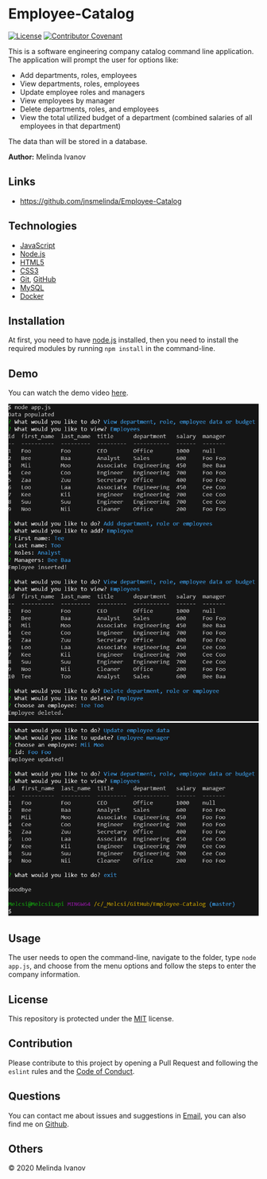 # Employee-Catalog

[![License](https://img.shields.io/static/v1?label=License&message=MIT&color=green)](https://choosealicense.com/licenses/mit/)
[![Contributor Covenant](https://img.shields.io/badge/Contributor%20Covenant-v2.0%20adopted-ff69b4.svg)](https://www.contributor-covenant.org/version/2/0/code_of_conduct/)

This is a software engineering company catalog command line application. The application will prompt the user for options like:
- Add departments, roles, employees
- View departments, roles, employees
- Update employee roles and managers
- View employees by manager
- Delete departments, roles, and employees
- View the total utilized budget of a department (combined salaries of all employees in that department)

The data than will be stored in a database.

**Author:** Melinda Ivanov

## Links
- https://github.com/jnsmelinda/Employee-Catalog

## Technologies
- [JavaScript](https://www.javascript.com)
- [Node.js](https://nodejs.org/en/)
- [HTML5](https://en.wikipedia.org/wiki/HTML5)
- [CSS3](https://en.wikipedia.org/wiki/Cascading_Style_Sheets)
- [Git](https://git-scm.com/), [GitHub](https://github.com)
- [MySQL](https://www.mysql.com/)
- [Docker](https://www.docker.com/)

## Installation
At first, you need to have [node.js](https://nodejs.org/) installed, then you need to install the required modules by running `npm install` in the command-line.

## Demo

You can watch the demo video [here](https://youtu.be/y7N_K604ENk).

![demo-image](/demo/demo1.png)
![demo-image](/demo/demo2.png)

## Usage
The user needs to open the command-line, navigate to the folder, type `node app.js`, and choose from the menu options and follow the steps to enter the company information.

## License
This repository is protected under the [MIT](https://choosealicense.com/licenses/mit/) license.

## Contribution
Please contribute to this project by opening a Pull Request and following the `eslint` rules and the [Code of Conduct](https://www.contributor-covenant.org/version/2/0/code_of_conduct/).

## Questions
You can contact me about issues and suggestions in [Email](mailto:jns.melinda@gmail.com), you can also find me on [Github](https://github.com/jnsmelinda).

## Others
© 2020 Melinda Ivanov

